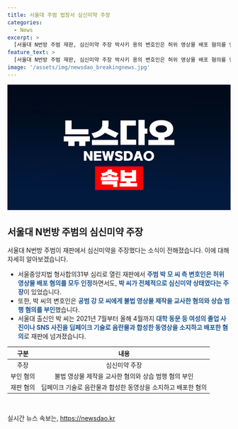 ```yaml
---
title: 서울대 주범 법정서 심신미약 주장
categories:
  - News
excerpt: >
  [서울대 N번방 주범 재판, 심신미약 주장 박사키 용의 변호인은 허위 영상물 배포 혐의를 인정하되, 심신미약 상태 주장. 공범 강씨에 대해 불법 영상물 제작 교사 혐의와 상습 범행 부인. 2021년 7월부터 4월까지 여성 사진을 딥페이크하여 배포한 혐의로 재판 중.]
feature_text: >
  [서울대 N번방 주범 재판, 심신미약 주장 박사키 용의 변호인은 허위 영상물 배포 혐의를 인정하되, 심신미약 상태 주장. 공범 강씨에 대해 불법 영상물 제작 교사 혐의와 상습 범행 부인. 2021년 7월부터 4월까지 여성 사진을 딥페이크하여 배포한 혐의로 재판 중.]
image: '/assets/img/newsdao_breakingnews.jpg'
---
```


<p><img src="/assets/img/newsdao_breakingnews.jpg" alt="cryptoinkorea 속보" /></p>

<h2 data-ke-size="size26">서울대 N번방 주범의 심신미약 주장</h2>

<p data-ke-size="size16">서울대 N번방 주범이 재판에서 심신미약을 주장했다는 소식이 전해졌습니다. 이에 대해 자세히 알아보겠습니다.</p>

<ul>
<li>서울중앙지법 형사합의31부 심리로 열린 재판에서 <b><span style="color: #1a5490;">주범 박 모 씨 측 변호인은 허위 영상물 배포 혐의를 모두 인정</span></b>하면서도, <b><span style="color: #1a5490;">박 씨가 전체적으로 심신미약 상태였다는 주장</span></b>이 있었습니다.</li>
<li>또한, 박 씨의 변호인은 <b><span style="color: #1a5490;">공범 강 모 씨에게 불법 영상물 제작을 교사한 혐의와 상습 범행 혐의를 부인</span></b>했습니다.</li>
<li>서울대 출신인 박 씨는 2021년 7월부터 올해 4월까지 <b><span style="color: #1a5490;">대학 동문 등 여성의 졸업 사진이나 SNS 사진을 딥페이크 기술로 음란물과 합성한 동영상을 소지하고 배포한 혐의</span></b>로 재판에 넘겨졌습니다.</li>
</ul>

<table>
<thead>
<tr>
<th style="text-align: center;">구분</th>
<th style="text-align: center;">내용</th>
</tr>
</thead>
<tbody>
<tr>
<td style="text-align: center;">주장</td>
<td style="text-align: center;">심신미약 주장</td>
</tr>
<tr>
<td style="text-align: center;">부인 혐의</td>
<td style="text-align: center;">불법 영상물 제작을 교사한 혐의와 상습 범행 혐의 부인</td>
</tr>
<tr>
<td style="text-align: center;">재판 혐의</td>
<td style="text-align: center;">딥페이크 기술로 음란물과 합성한 동영상을 소지하고 배포한 혐의</td>
</tr>
</tbody>
</table>

<p data-ke-size="size16">&nbsp;</p>
실시간 뉴스 속보는, <a href="https://newsdao.kr" rel="dofollow">https://newsdao.kr</a>


